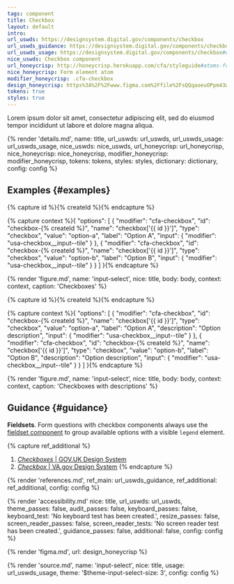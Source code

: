 ```yaml
---
tags: component
title: Checkbox
layout: default
intro:
url_uswds: https://designsystem.digital.gov/components/checkbox
url_uswds_guidance: https://designsystem.digital.gov/components/checkbox#guidance
url_uswds_usage: https://designsystem.digital.gov/components/checkbox#using-the-checkbox-component-2
nice_uswds: Checkbox component
url_honeycrisp: http://honeycrisp.herokuapp.com/cfa/styleguide#atoms-form_elements
nice_honeycrisp: Form element atom
modifier_honeycrisp: .cfa-checkbox
design_honeycrisp: https%3A%2F%2Fwww.figma.com%2Ffile%2FsQQqaoeuOPpm43wLlYfyEo%2FHoneycrisp-Design-System%3Ftype%3Ddesign%26node-id%3D6129%253A562%26mode%3Ddesign%26t%3DEPbRtLr1I6JH7aqP-1
tokens: true
styles: true
---
```


<!-- INTRO -->

Lorem ipsum dolor sit amet, consectetur adipiscing elit, sed do eiusmod tempor incididunt ut labore et dolore magna aliqua.

<!-- DETAILS -->

{% render 'details.md',
  name: title,
  url_uswds: url_uswds,
  url_uswds_usage: url_uswds_usage,
  nice_uswds: nice_uswds,
  url_honeycrisp: url_honeycrisp,
  nice_honeycrisp: nice_honeycrisp,
  modifier_honeycrisp: modifier_honeycrisp,
  tokens: tokens,
  styles: styles,
  dictionary: dictionary,
  config: config %}

  <!-- EXAMPLES -->

## Examples {#examples}

{% capture id %}{% createId %}{% endcapture %}

{% capture context %}{
  "options": [
    {
      "modifier": "cfa-checkbox",
      "id": "checkbox-{% createId %}",
      "name": "checkbox['{{ id }}']",
      "type": "checkbox",
      "value": "option-a",
      "label": "Option A",
      "input": {
        "modifier": "usa-checkbox__input--tile"
      }
    },
    {
      "modifier": "cfa-checkbox",
      "id": "checkbox-{% createId %}",
      "name": "checkbox['{{ id }}']",
      "type": "checkbox",
      "value": "option-b",
      "label": "Option B",
      "input": {
        "modifier": "usa-checkbox__input--tile"
      }
    }
  ]
}{% endcapture %}

{% render 'figure.md', name: 'input-select', nice: title, body: body, context: context, caption: 'Checkboxes' %}

{% capture id %}{% createId %}{% endcapture %}

{% capture context %}{
  "options": [
    {
      "modifier": "cfa-checkbox",
      "id": "checkbox-{% createId %}",
      "name": "checkbox['{{ id }}']",
      "type": "checkbox",
      "value": "option-a",
      "label": "Option A",
      "description": "Option description",
      "input": {
        "modifier": "usa-checkbox__input--tile"
      }
    },
    {
      "modifier": "cfa-checkbox",
      "id": "checkbox-{% createId %}",
      "name": "checkbox['{{ id }}']",
      "type": "checkbox",
      "value": "option-b",
      "label": "Option B",
      "description": "Option description",
      "input": {
        "modifier": "usa-checkbox__input--tile"
      }
    }
  ]
}{% endcapture %}

{% render 'figure.md', name: 'input-select', nice: title, body: body, context: context, caption: 'Checkboxes with descriptions' %}

<!-- GUIDANCE -->

## Guidance {#guidance}

**Fieldsets**. Form questions with checkbox components always use the <a href="{{ config.baseUrl }}components/fieldset">fieldset component</a> to group available options with a visible `legend` element.

{% capture ref_additional %}
1. <a href="https://design-system.service.gov.uk/components/checkboxes" target="_blank" rel="noopener nofollow" class="usa-link--external"><cite>Checkboxes</cite> | GOV.UK Design System</a>
1. <a href="https://design.va.gov/components/form/checkbox" target="_blank" rel="noopener nofollow" class="usa-link--external"><cite>Checkbox</cite> | VA.gov Design System</a>
{% endcapture %}

{% render 'references.md', ref_main: url_uswds_guidance, ref_additional: ref_additional, config: config %}

<!-- ACCESSIBILITY -->

{% render 'accessibility.md'
  nice: title,
  url_uswds: url_uswds,
  theme_passes: false,
  audit_passes: false,
  keyboard_passes: false,
  keyboard_test: 'No keyboard test has been created.',
  resize_passes: false,
  screen_reader_passes: false,
  screen_reader_tests: 'No screen reader test has been created.',
  guidance_passes: false,
  additional: false,
  config: config %}

<!-- DESIGN -->

{% render 'figma.md', url: design_honeycrisp %}

<!-- SOURCE -->

{% render 'source.md', name: 'input-select', nice: title, usage: url_uswds_usage, theme: '$theme-input-select-size: 3', config: config %}
